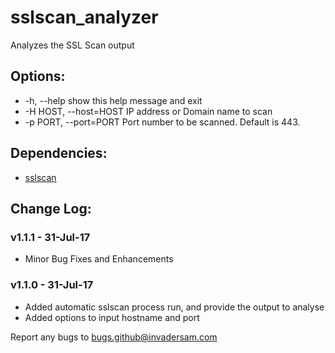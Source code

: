 # sslscan_analyzer
Analyzes the SSL Scan output

## Options:
 - -h, --help            show this help message and exit
 - -H HOST, --host=HOST  IP address or Domain name to scan
 - -p PORT, --port=PORT  Port number to be scanned. Default is 443.

## Dependencies:
- [sslscan](https://github.com/rbsec/sslscan/releases?after=1.11.1-rbsec)


## Change Log:
   ### v1.1.1 - 31-Jul-17
   - Minor Bug Fixes and Enhancements
   ### v1.1.0 - 31-Jul-17
   - Added automatic sslscan process run, and provide the output to analyse
   - Added options to input hostname and port
    
Report any bugs to [bugs.github@invadersam.com](bugs.github@invadersam.com)
